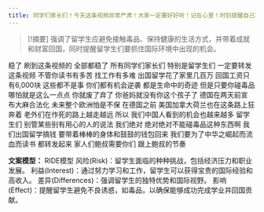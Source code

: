 ```yaml
---
title: 同学们家长们！今天这条视频非常严肃！大家一定要好好听！记在心里！时刻提醒自己不能越过底线！教育 
---
```

 > [!摘要]
强调了留学生应避免接触毒品、保持健康的生活方式，并带着成就和财富回国，同时提醒留学生们要抓住国际环境中出现的机会。

稳了
刷到这条视频的
全部都稳了
所有同学们家长们
特别是留学生们
一定要转发这条视频
不管你读书有多苦
找工作有多难
出国留学花了家里几百万
回国工资只有6,000块
这些都不是事
你们都有机会逆袭
都是生命中的奇迹
但是只要你碰毒品
哪怕就是这么一点点
你就废了弃了
你爸妈就没有你这个孩子了
德国在两天前宣
布大麻合法化
未来整个欧洲怕是不保
在德国之前
美国加拿大荷兰也在这条路上狂奔着
老外们在作死的路上越走越远
所以
我们中国人看到的机会也越来越多
留学生们
别管某些别有用心的人的说法
我们绝对
绝对绝对不能碰毒品这种东西啊
我们出国留学搞钱
要带着棒棒的身体和鼓鼓的钱包回来
我们要为了中华之崛起而流血而读书
都转发起来
家人们鲍叔需要你们
跟上鲍叔的节奏

**文案模型：**
RIDE模型
风险(Risk)：留学生面临的种种挑战，包括经济压力和职业发展。
利益(Interest)：通过努力学习和工作，留学生可以获得宝贵的国际经验和高收入。
差异(Differences)：强调留学生的独特优势和国际视野。
影响(Effect)：提醒留学生避免不良诱惑，如毒品，以确保能够成功完成学业并回国贡献。
